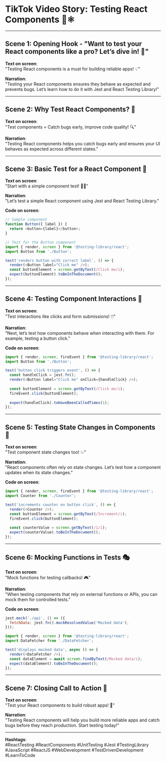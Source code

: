 # TikTok Video Story: Testing React Components 🧪⚛️

---

## Scene 1: **Opening Hook** - "Want to test your React components like a pro? Let’s dive in! 🚀"

**Text on screen**:  
"Testing React components is a must for building reliable apps! 💡"

**Narration**:  
"Testing your React components ensures they behave as expected and prevents bugs. Let’s learn how to do it with Jest and React Testing Library!"

---

## Scene 2: **Why Test React Components?** 🧐

**Text on screen**:  
"Test components = Catch bugs early, improve code quality! 🔍"

**Narration**:  
"Testing React components helps you catch bugs early and ensures your UI behaves as expected across different states."

---

## Scene 3: **Basic Test for a React Component** 🧪

**Text on screen**:  
"Start with a simple component test! 🧑‍💻"

**Narration**:  
"Let’s test a simple React component using Jest and React Testing Library."

**Code on screen**:  
```javascript
// Sample component
function Button({ label }) {
  return <button>{label}</button>;
}

// Test for the Button component
import { render, screen } from '@testing-library/react';
import Button from './Button';

test('renders button with correct label', () => {
  render(<Button label="Click me" />);
  const buttonElement = screen.getByText(/Click me/i);
  expect(buttonElement).toBeInTheDocument();
});
```

---

## Scene 4: **Testing Component Interactions** 🔄

**Text on screen**:  
"Test interactions like clicks and form submissions! 🖱️"

**Narration**:  
"Next, let’s test how components behave when interacting with them. For example, testing a button click."

**Code on screen**:  
```javascript
import { render, screen, fireEvent } from '@testing-library/react';
import Button from './Button';

test('button click triggers event', () => {
  const handleClick = jest.fn();
  render(<Button label="Click me" onClick={handleClick} />);
  
  const buttonElement = screen.getByText(/Click me/i);
  fireEvent.click(buttonElement);
  
  expect(handleClick).toHaveBeenCalledTimes(1);
});
```

---

## Scene 5: **Testing State Changes in Components** 🔄

**Text on screen**:  
"Test component state changes too! 💥"

**Narration**:  
"React components often rely on state changes. Let’s test how a component updates when its state changes."

**Code on screen**:  
```javascript
import { render, screen, fireEvent } from '@testing-library/react';
import Counter from './Counter';

test('increments counter on button click', () => {
  render(<Counter />);
  const buttonElement = screen.getByText(/Increment/i);
  fireEvent.click(buttonElement);
  
  const counterValue = screen.getByText(/1/i);
  expect(counterValue).toBeInTheDocument();
});
```

---

## Scene 6: **Mocking Functions in Tests** 🎭

**Text on screen**:  
"Mock functions for testing callbacks! 🎮"

**Narration**:  
"When testing components that rely on external functions or APIs, you can mock them for controlled tests."

**Code on screen**:  
```javascript
jest.mock('./api', () => ({
  fetchData: jest.fn().mockResolvedValue('Mocked data'),
}));

import { render, screen } from '@testing-library/react';
import DataFetcher from './DataFetcher';

test('displays mocked data', async () => {
  render(<DataFetcher />);
  const dataElement = await screen.findByText(/Mocked data/i);
  expect(dataElement).toBeInTheDocument();
});
```

---

## Scene 7: **Closing Call to Action** 📣

**Text on screen**:  
"Test your React components to build robust apps! 🚀"

**Narration**:  
"Testing React components will help you build more reliable apps and catch bugs before they reach production. Start testing today!"

---

**Hashtags**:  
#ReactTesting #ReactComponents #UnitTesting #Jest #TestingLibrary #JavaScript #ReactJS #WebDevelopment #TestDrivenDevelopment #LearnToCode
